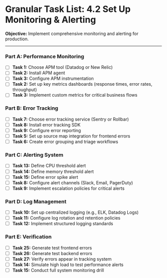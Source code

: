 # Granular Task List: 4.2 Set Up Monitoring & Alerting

**Objective:** Implement comprehensive monitoring and alerting for production.

---

### Part A: Performance Monitoring
- [ ] **Task 1:** Choose APM tool (Datadog or New Relic)
- [ ] **Task 2:** Install APM agent
- [ ] **Task 3:** Configure APM instrumentation
- [ ] **Task 2:** Set up key metrics dashboards (response times, error rates, throughput)
- [ ] **Task 3:** Implement custom metrics for critical business flows

### Part B: Error Tracking
- [ ] **Task 7:** Choose error tracking service (Sentry or Rollbar)
- [ ] **Task 8:** Install error tracking SDK
- [ ] **Task 9:** Configure error reporting
- [ ] **Task 5:** Set up source map integration for frontend errors
- [ ] **Task 6:** Create error grouping and triage workflows

### Part C: Alerting System
- [ ] **Task 13:** Define CPU threshold alert
- [ ] **Task 14:** Define memory threshold alert
- [ ] **Task 15:** Define error spike alert
- [ ] **Task 8:** Configure alert channels (Slack, Email, PagerDuty)
- [ ] **Task 9:** Implement escalation policies for critical alerts

### Part D: Log Management
- [ ] **Task 10:** Set up centralized logging (e.g., ELK, Datadog Logs)
- [ ] **Task 11:** Configure log rotation and retention policies
- [ ] **Task 12:** Implement structured logging standards

### Part E: Verification
- [ ] **Task 25:** Generate test frontend errors
- [ ] **Task 26:** Generate test backend errors
- [ ] **Task 27:** Verify errors appear in tracking system
- [ ] **Task 14:** Simulate high load to test performance alerts
- [ ] **Task 15:** Conduct full system monitoring drill